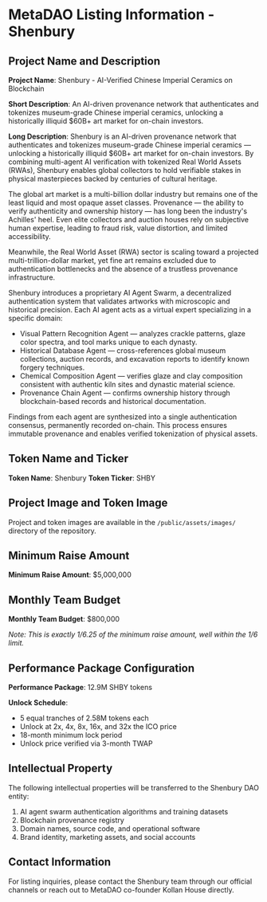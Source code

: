 # MetaDAO Listing Information - Shenbury

## Project Name and Description

**Project Name**: Shenbury - AI-Verified Chinese Imperial Ceramics on Blockchain

**Short Description**: An AI-driven provenance network that authenticates and tokenizes museum-grade Chinese imperial ceramics, unlocking a historically illiquid $60B+ art market for on-chain investors.

**Long Description**: Shenbury is an AI-driven provenance network that authenticates and tokenizes museum-grade Chinese imperial ceramics — unlocking a historically illiquid $60B+ art market for on-chain investors. By combining multi-agent AI verification with tokenized Real World Assets (RWAs), Shenbury enables global collectors to hold verifiable stakes in physical masterpieces backed by centuries of cultural heritage.

The global art market is a multi-billion dollar industry but remains one of the least liquid and most opaque asset classes. Provenance — the ability to verify authenticity and ownership history — has long been the industry's Achilles' heel. Even elite collectors and auction houses rely on subjective human expertise, leading to fraud risk, value distortion, and limited accessibility.

Meanwhile, the Real World Asset (RWA) sector is scaling toward a projected multi-trillion-dollar market, yet fine art remains excluded due to authentication bottlenecks and the absence of a trustless provenance infrastructure.

Shenbury introduces a proprietary AI Agent Swarm, a decentralized authentication system that validates artworks with microscopic and historical precision. Each AI agent acts as a virtual expert specializing in a specific domain:
- Visual Pattern Recognition Agent — analyzes crackle patterns, glaze color spectra, and tool marks unique to each dynasty.
- Historical Database Agent — cross-references global museum collections, auction records, and excavation reports to identify known forgery techniques.
- Chemical Composition Agent — verifies glaze and clay composition consistent with authentic kiln sites and dynastic material science.
- Provenance Chain Agent — confirms ownership history through blockchain-based records and historical documentation.

Findings from each agent are synthesized into a single authentication consensus, permanently recorded on-chain. This process ensures immutable provenance and enables verified tokenization of physical assets.

## Token Name and Ticker

**Token Name**: Shenbury
**Token Ticker**: SHBY

## Project Image and Token Image

Project and token images are available in the `/public/assets/images/` directory of the repository.

## Minimum Raise Amount

**Minimum Raise Amount**: $5,000,000

## Monthly Team Budget

**Monthly Team Budget**: $800,000

*Note: This is exactly 1/6.25 of the minimum raise amount, well within the 1/6 limit.*

## Performance Package Configuration

**Performance Package**: 12.9M SHBY tokens

**Unlock Schedule**: 
- 5 equal tranches of 2.58M tokens each
- Unlock at 2x, 4x, 8x, 16x, and 32x the ICO price
- 18-month minimum lock period
- Unlock price verified via 3-month TWAP

## Intellectual Property

The following intellectual properties will be transferred to the Shenbury DAO entity:

1. AI agent swarm authentication algorithms and training datasets
2. Blockchain provenance registry
3. Domain names, source code, and operational software
4. Brand identity, marketing assets, and social accounts

## Contact Information

For listing inquiries, please contact the Shenbury team through our official channels or reach out to MetaDAO co-founder Kollan House directly.